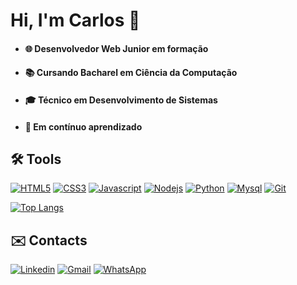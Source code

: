 # Hi, I'm Carlos 👋

- #### 🌐 Desenvolvedor Web Junior em formação
- #### 📚 Cursando Bacharel em Ciência da Computação
- #### 🎓 Técnico em Desenvolvimento de Sistemas
- #### 📖 Em contínuo aprendizado


<!-- skills -->
## 🛠️ Tools 

[![HTML5](https://img.shields.io/badge/HTML5-E34F26?style=for-the-badge&logo=html5&logoColor=white)](#)
[![CSS3](https://img.shields.io/badge/CSS3-1572B6?style=for-the-badge&logo=css3&logoColor=white)](#)
[![Javascript](https://img.shields.io/badge/JavaScript-FFA500?style=for-the-badge&logo=javascript&logoColor=white)](#)
[![Nodejs](https://img.shields.io/badge/Node.js-43853D?style=for-the-badge&logo=node.js&logoColor=white)](#)
[![Python](https://img.shields.io/badge/Python-3776AB?style=for-the-badge&logo=python&logoColor=white)](#)
[![Mysql](https://img.shields.io/badge/MySQL-993399?style=for-the-badge&logo=mysql&logoColor=white)](#)
[![Git](https://img.shields.io/badge/Git-FF5722?style=for-the-badge&logo=git&logoColor=white)](#)

<!-- analytics -->
[![Top Langs](https://github-readme-stats.vercel.app/api/top-langs/?username=carlosCmsa&layout=compact)](https://github.com/carlosCmsa/github-readme-stats)


<!-- links -->
## ✉️ Contacts 

[![Linkedin](https://img.shields.io/badge/LinkedIn-0077B5?style=for-the-badge&logo=linkedin&logoColor=white)](https://www.linkedin.com/in/carloscmsa/)
[![Gmail](https://img.shields.io/badge/Gmail-D14836?style=for-the-badge&logo=gmail&logoColor=white)](mailto:carlosmiguel.with@gmail.com)
[![WhatsApp](https://img.shields.io/badge/WhatsApp-25D366?style=for-the-badge&logo=whatsapp&logoColor=white)](http://api.whatsapp.com/send?phone=5511981305551)









